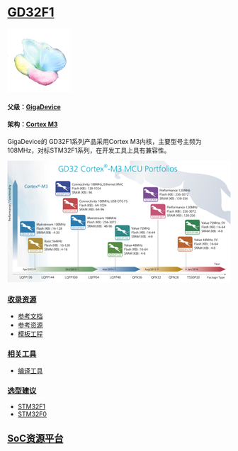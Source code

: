 ﻿# [GD32F1](https://github.com/sochub/GD32F1)
[![sites](SoC/qitas.png)](http://www.qitas.cn) 
#### 父级：[GigaDevice](https://github.com/sochub/GigaDevice) 
#### 架构：[Cortex M3](https://github.com/sochub/CM3) 

GigaDevice的 GD32F1系列产品采用Cortex M3内核，主要型号主频为108MHz，对标STM32F1系列，在开发工具上具有兼容性。

[![sites](SoC/GD32F1.png)](http://cn.gigadevice.com/product-category/17.html?locale=zh_CN) 

### [收录资源](https://github.com/sochub/GD32F1)

* [参考文档](docs/)
* [参考资源](src/)
* [模板工程](demo/)

### [相关工具](https://github.com/sochub/SDK)

* [编译工具](https://github.com/sochub/arm-none-eabi)

### [选型建议](https://github.com/sochub/GD32F1)

* [STM32F1](https://github.com/sochub/STM32F1)
* [STM32F0](https://github.com/sochub/STM32F0)

##  [SoC资源平台](http://www.qitas.cn)